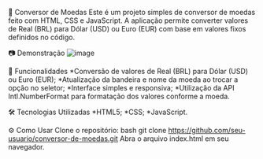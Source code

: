 💱 Conversor de Moedas
Este é um projeto simples de conversor de moedas feito com HTML, CSS e JavaScript. 
A aplicação permite converter valores de Real (BRL) para Dólar (USD) ou Euro (EUR) com base em valores fixos definidos no código.

📷 Demonstração
![image](https://github.com/user-attachments/assets/3b682043-c343-46e1-99d4-ee52572ffd30)

🚀 Funcionalidades
*Conversão de valores de Real (BRL) para Dólar (USD) ou Euro (EUR);
*Atualização da bandeira e nome da moeda ao trocar a opção no seletor;
*Interface simples e responsiva;
*Utilização da API Intl.NumberFormat para formatação dos valores conforme a moeda.

🛠️ Tecnologias Utilizadas
*HTML5;
*CSS;
*JavaScript.

⚙️ Como Usar
Clone o repositório:
bash
git clone https://github.com/seu-usuario/conversor-de-moedas.git
Abra o arquivo index.html em seu navegador.

